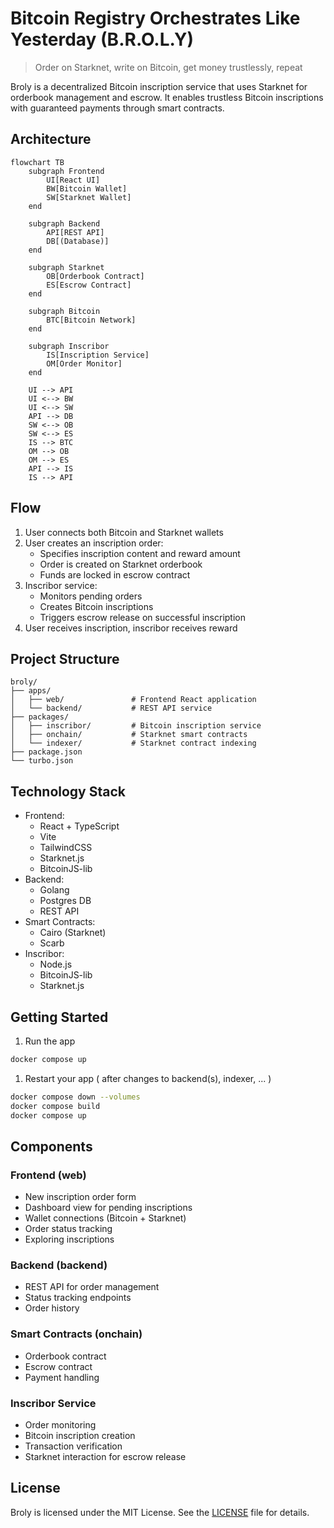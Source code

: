 # Bitcoin Registry Orchestrates Like Yesterday (B.R.O.L.Y)

> Order on Starknet, write on Bitcoin, get money trustlessly, repeat

Broly is a decentralized Bitcoin inscription service that uses Starknet for orderbook management and escrow. It enables trustless Bitcoin inscriptions with guaranteed payments through smart contracts.

## Architecture

```mermaid
flowchart TB
    subgraph Frontend
        UI[React UI]
        BW[Bitcoin Wallet]
        SW[Starknet Wallet]
    end

    subgraph Backend
        API[REST API]
        DB[(Database)]
    end

    subgraph Starknet
        OB[Orderbook Contract]
        ES[Escrow Contract]
    end

    subgraph Bitcoin
        BTC[Bitcoin Network]
    end

    subgraph Inscribor
        IS[Inscription Service]
        OM[Order Monitor]
    end

    UI --> API
    UI <--> BW
    UI <--> SW
    API --> DB
    SW <--> OB
    SW <--> ES
    IS --> BTC
    OM --> OB
    OM --> ES
    API --> IS
    IS --> API
```

## Flow

1. User connects both Bitcoin and Starknet wallets
2. User creates an inscription order:
   - Specifies inscription content and reward amount
   - Order is created on Starknet orderbook
   - Funds are locked in escrow contract
3. Inscribor service:
   - Monitors pending orders
   - Creates Bitcoin inscriptions
   - Triggers escrow release on successful inscription
4. User receives inscription, inscribor receives reward

## Project Structure

```text
broly/
├── apps/
│   ├── web/               # Frontend React application
│   └── backend/           # REST API service
├── packages/
│   ├── inscribor/         # Bitcoin inscription service
│   ├── onchain/           # Starknet smart contracts
│   └── indexer/           # Starknet contract indexing
├── package.json
└── turbo.json
```

## Technology Stack

- Frontend:
  - React + TypeScript
  - Vite
  - TailwindCSS
  - Starknet.js
  - BitcoinJS-lib
- Backend:
  - Golang
  - Postgres DB
  - REST API
- Smart Contracts:
  - Cairo (Starknet)
  - Scarb
- Inscribor:
  - Node.js
  - BitcoinJS-lib
  - Starknet.js

## Getting Started

1. Run the app

```bash
docker compose up
```

1. Restart your app ( after changes to backend(s), indexer, ... )

```bash
docker compose down --volumes
docker compose build
docker compose up
```

## Components

### Frontend (web)

- New inscription order form
- Dashboard view for pending inscriptions
- Wallet connections (Bitcoin + Starknet)
- Order status tracking
- Exploring inscriptions

### Backend (backend)

- REST API for order management
- Status tracking endpoints
- Order history

### Smart Contracts (onchain)

- Orderbook contract
- Escrow contract
- Payment handling

### Inscribor Service

- Order monitoring
- Bitcoin inscription creation
- Transaction verification
- Starknet interaction for escrow release

## License

Broly is licensed under the MIT License. See the [LICENSE](LICENSE) file for details.
